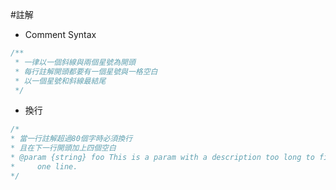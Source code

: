 #註解
- Comment Syntax

```javascript
/**
 * 一律以一個斜線與兩個星號為開頭
 * 每行註解開頭都要有一個星號與一格空白
 * 以一個星號和斜線最結尾
 */
```
- 換行

```javascript
/*
* 當一行註解超過80個字時必須換行
* 且在下一行開頭加上四個空白
* @param {string} foo This is a param with a description too long to fit in
*     one line.
*/
```